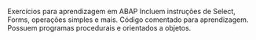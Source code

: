 Exercícios para aprendizagem em ABAP
Incluem instruções de Select, Forms, operações simples e mais.
Código comentado para aprendizagem.
Possuem programas procedurais e orientados a objetos.
